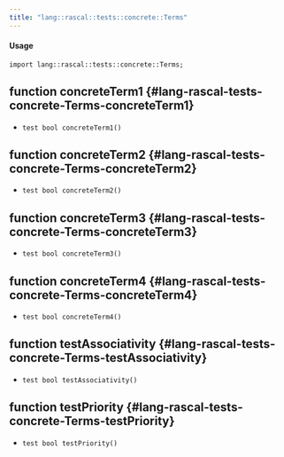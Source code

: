 ```yaml
---
title: "lang::rascal::tests::concrete::Terms"
---
```


#### Usage

`import lang::rascal::tests::concrete::Terms;`


## function concreteTerm1 {#lang-rascal-tests-concrete-Terms-concreteTerm1}

* ``test bool concreteTerm1()``

## function concreteTerm2 {#lang-rascal-tests-concrete-Terms-concreteTerm2}

* ``test bool concreteTerm2()``

## function concreteTerm3 {#lang-rascal-tests-concrete-Terms-concreteTerm3}

* ``test bool concreteTerm3()``

## function concreteTerm4 {#lang-rascal-tests-concrete-Terms-concreteTerm4}

* ``test bool concreteTerm4()``

## function testAssociativity {#lang-rascal-tests-concrete-Terms-testAssociativity}

* ``test bool testAssociativity()``

## function testPriority {#lang-rascal-tests-concrete-Terms-testPriority}

* ``test bool testPriority()``

